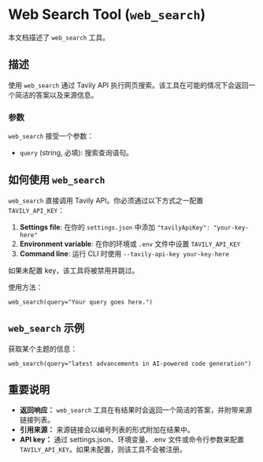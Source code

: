 # Web Search Tool (`web_search`)

本文档描述了 `web_search` 工具。

## 描述

使用 `web_search` 通过 Tavily API 执行网页搜索。该工具在可能的情况下会返回一个简洁的答案以及来源信息。

### 参数

`web_search` 接受一个参数：

- `query` (string, 必填): 搜索查询语句。

## 如何使用 `web_search`

`web_search` 直接调用 Tavily API。你必须通过以下方式之一配置 `TAVILY_API_KEY`：

1. **Settings file**: 在你的 `settings.json` 中添加 `"tavilyApiKey": "your-key-here"`
2. **Environment variable**: 在你的环境或 `.env` 文件中设置 `TAVILY_API_KEY`
3. **Command line**: 运行 CLI 时使用 `--tavily-api-key your-key-here`

如果未配置 key，该工具将被禁用并跳过。

使用方法：

```
web_search(query="Your query goes here.")
```

## `web_search` 示例

获取某个主题的信息：

```
web_search(query="latest advancements in AI-powered code generation")
```

## 重要说明

- **返回响应：** `web_search` 工具在有结果时会返回一个简洁的答案，并附带来源链接列表。
- **引用来源：** 来源链接会以编号列表的形式附加在结果中。
- **API key：** 通过 settings.json、环境变量、.env 文件或命令行参数来配置 `TAVILY_API_KEY`。如果未配置，则该工具不会被注册。